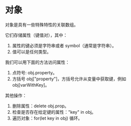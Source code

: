 # 对象

对象是具有一些特殊特性的关联数组。

它们存储属性（键值对），其中：

1. 属性的键必须是字符串或者 symbol（通常是字符串）。
2. 值可以是任何类型。

我们可以用下面的方法访问属性：

1. 点符号: obj.property。
2. 方括号 obj["property"]，方括号允许从变量中获取键，例如 obj[varWithKey]。

其他操作：

1. 删除属性：delete obj.prop。
2. 检查是否存在给定键的属性："key" in obj。
3. 遍历对象：for(let key in obj) 循环。
